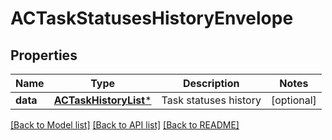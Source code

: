 # ACTaskStatusesHistoryEnvelope

## Properties
Name | Type | Description | Notes
------------ | ------------- | ------------- | -------------
**data** | [**ACTaskHistoryList***](ACTaskHistoryList.md) | Task statuses history | [optional] 

[[Back to Model list]](../README.md#documentation-for-models) [[Back to API list]](../README.md#documentation-for-api-endpoints) [[Back to README]](../README.md)


